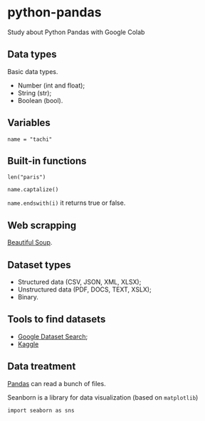 # python-pandas
Study about Python Pandas with Google Colab

## Data types

Basic data types.

* Number (int and float);
* String (str);
* Boolean (bool).

## Variables

`name = "tachi"`

## Built-in functions

`len("paris")`

`name.captalize()`

`name.endswith(i)` it returns true or false.

## Web scrapping

[Beautiful Soup](https://www.crummy.com/software/BeautifulSoup/bs4/doc/).

## Dataset types

* Structured data (CSV, JSON, XML, XLSX);
* Unstructured data (PDF, DOCS, TEXT, XSLX);
* Binary.

## Tools to find datasets

* [Google Dataset Search](https://datasetsearch.research.google.com/);
* [Kaggle](https://www.kaggle.com/)

## Data treatment

[Pandas](https://pandas.pydata.org/) can read a bunch of files. 

Seanborn is a library for data visualization (based on `matplotlib`)

`import seaborn as sns`



